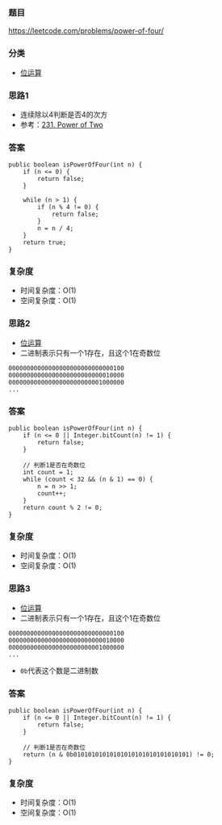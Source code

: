 ### 题目
https://leetcode.com/problems/power-of-four/

### 分类
* [位运算](https://zhuanlan.zhihu.com/p/26890617)

### 思路1
* 连续除以4判断是否4的次方
* 参考：[231. Power of Two](231.%20Power%20of%20Two.md)

### 答案
```
public boolean isPowerOfFour(int n) {
    if (n <= 0) {
        return false;
    }
    
    while (n > 1) {
        if (n % 4 != 0) {
            return false;
        }
        n = n / 4;
    }
    return true;
}
```

### 复杂度
* 时间复杂度：O(1)
* 空间复杂度：O(1)

### 思路2
* [位运算](https://zhuanlan.zhihu.com/p/26890617)
* 二进制表示只有一个1存在，且这个1在奇数位
```
00000000000000000000000000000100
00000000000000000000000000010000
00000000000000000000000001000000
...
```

### 答案
```
public boolean isPowerOfFour(int n) {
    if (n <= 0 || Integer.bitCount(n) != 1) {
        return false;
    }

    // 判断1是否在奇数位
    int count = 1;
    while (count < 32 && (n & 1) == 0) {
        n = n >> 1;
        count++;
    }
    return count % 2 != 0;
}
```

### 复杂度
* 时间复杂度：O(1)
* 空间复杂度：O(1)

### 思路3
* [位运算](https://zhuanlan.zhihu.com/p/26890617)
* 二进制表示只有一个1存在，且这个1在奇数位
```
00000000000000000000000000000100
00000000000000000000000000010000
00000000000000000000000001000000
...
```
* `0b`代表这个数是二进制数

### 答案
```
public boolean isPowerOfFour(int n) {
    if (n <= 0 || Integer.bitCount(n) != 1) {
        return false;
    }

    // 判断1是否在奇数位
    return (n & 0b01010101010101010101010101010101) != 0;
}
```

### 复杂度
* 时间复杂度：O(1)
* 空间复杂度：O(1)
